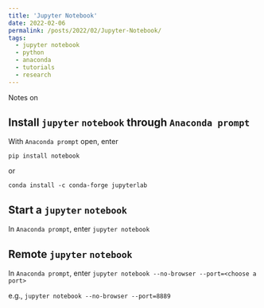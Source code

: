 ```yaml
---
title: 'Jupyter Notebook'
date: 2022-02-06
permalink: /posts/2022/02/Jupyter-Notebook/
tags:
  - jupyter notebook
  - python
  - anaconda
  - tutorials
  - research
---
```


Notes on

## Install `jupyter` `notebook` through `Anaconda prompt`
With `Anaconda prompt` open, enter

`pip install notebook`

or

`conda install -c conda-forge jupyterlab`

## Start a `jupyter` `notebook`
In `Anaconda prompt`, enter
`jupyter notebook`

## Remote `jupyter` `notebook`
In `Anaconda prompt`, enter
`jupyter notebook --no-browser --port=<choose a port>`

e.g., `jupyter notebook --no-browser --port=8889`
